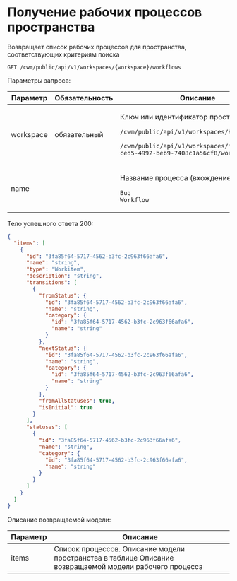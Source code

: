 # Получение рабочих процессов пространства

Возвращает список рабочих процессов для пространства, соответствующих критериям поиска

`GET /cwm/public/api/v1/workspaces/{workspace}/workflows`

Параметры запроса:

| Параметр  | Обязательность | Описание                                                                                                                                                                                                  |
| --------- | -------------- | --------------------------------------------------------------------------------------------------------------------------------------------------------------------------------------------------------- |
| workspace | обязательный   | <p>Ключ или идентификатор пространства</p><p><code>/cwm/public/api/v1/workspaces/KEY/workitems</code></p><p><code>/cwm/public/api/v1/workspaces/f5ce1753-ced5-4992-beb9-7408c1a56cf8/workitems</code></p> |
| name      |                | <p>Название процесса (вхождение подстроки)</p><p><code>Bug Workflow</code></p>                                                                                                                            |

Тело успешного ответа 200:

```json
{
  "items": [
    {
      "id": "3fa85f64-5717-4562-b3fc-2c963f66afa6",
      "name": "string",
      "type": "Workitem",
      "description": "string",
      "transitions": [
        {
          "fromStatus": {
            "id": "3fa85f64-5717-4562-b3fc-2c963f66afa6",
            "name": "string",
            "category": {
              "id": "3fa85f64-5717-4562-b3fc-2c963f66afa6",
              "name": "string"
            }
          },
          "nextStatus": {
            "id": "3fa85f64-5717-4562-b3fc-2c963f66afa6",
            "name": "string",
            "category": {
              "id": "3fa85f64-5717-4562-b3fc-2c963f66afa6",
              "name": "string"
            }
          },
          "fromAllStatuses": true,
          "isInitial": true
        }
      ],
      "statuses": [
        {
          "id": "3fa85f64-5717-4562-b3fc-2c963f66afa6",
          "name": "string",
          "category": {
            "id": "3fa85f64-5717-4562-b3fc-2c963f66afa6",
            "name": "string"
          }
        }
      ]
    }
  ]
}
```

Описание возвращаемой модели:

| Параметр | Описание                                                                                                |
| -------- | ------------------------------------------------------------------------------------------------------- |
| items    | Список процессов. Описание модели пространства в таблице Описание возвращаемой модели рабочего процесса |
